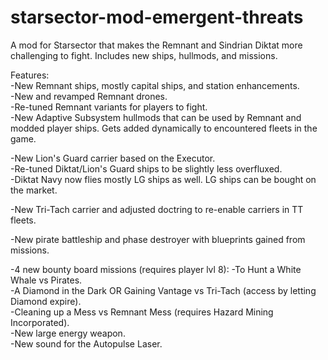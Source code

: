 # starsector-mod-emergent-threats
A mod for Starsector that makes the Remnant and Sindrian Diktat more challenging to fight. Includes new ships, hullmods, and missions.  

Features:  
-New Remnant ships, mostly capital ships, and station enhancements.  
-New and revamped Remnant drones.  
-Re-tuned Remnant variants for players to fight.  
-New Adaptive Subsystem hullmods that can be used by Remnant and modded player ships. Gets added dynamically to encountered fleets in the game.  

-New Lion's Guard carrier based on the Executor.  
-Re-tuned Diktat/Lion's Guard ships to be slightly less overfluxed.  
-Diktat Navy now flies mostly LG ships as well. LG ships can be bought on the market.  

-New Tri-Tach carrier and adjusted doctring to re-enable carriers in TT fleets.  

-New pirate battleship and phase destroyer with blueprints gained from missions.  

-4 new bounty board missions (requires player lvl 8):
  -To Hunt a White Whale vs Pirates.  
  -A Diamond in the Dark OR Gaining Vantage vs Tri-Tach (access by letting Diamond expire).  
  -Cleaning up a Mess vs Remnant Mess (requires Hazard Mining Incorporated).  
-New large energy weapon.  
-New sound for the Autopulse Laser.  
